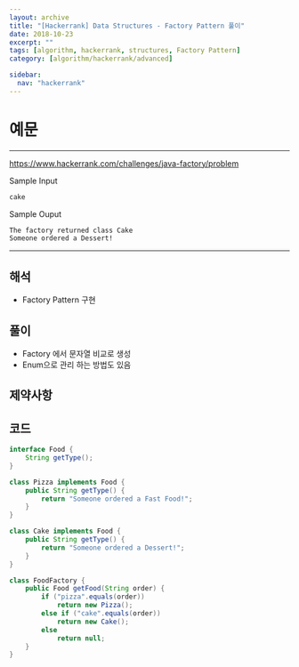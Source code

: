 ```yaml
---
layout: archive
title: "[Hackerrank] Data Structures - Factory Pattern 풀이"
date: 2018-10-23
excerpt: ""
tags: [algorithm, hackerrank, structures, Factory Pattern]
category: [algorithm/hackerrank/advanced]

sidebar:
  nav: "hackerrank"
---
```


# 예문

---

<https://www.hackerrank.com/challenges/java-factory/problem>

Sample Input

```markdown
cake
```

Sample Ouput

```markdown
The factory returned class Cake
Someone ordered a Dessert!
```

---

## 해석

- Factory Pattern 구현

## 풀이

- Factory 에서 문자열 비교로 생성
- Enum으로 관리 하는 방법도 있음

## 제약사항

## 코드

```java
interface Food {
    String getType();
}

class Pizza implements Food {
    public String getType() {
        return "Someone ordered a Fast Food!";
    }
}

class Cake implements Food {
    public String getType() {
        return "Someone ordered a Dessert!";
    }
}

class FoodFactory {
    public Food getFood(String order) {
        if ("pizza".equals(order))
            return new Pizza();
        else if ("cake".equals(order))
            return new Cake();
        else
            return null;
    }
}
```
